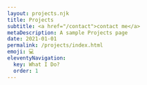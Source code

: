 ```yaml
---
layout: projects.njk
title: Projects
subtitle: <a href="/contact">contact me</a>
metaDescription: A sample Projects page
date: 2021-01-01
permalink: /projects/index.html
emoji: 💻
eleventyNavigation:
  key: What I Do?
  order: 1
---
```

